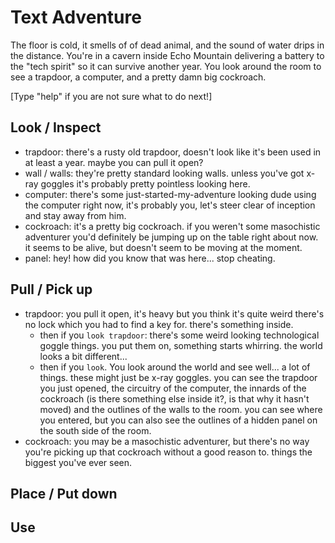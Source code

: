 # Text Adventure

The floor is cold, it smells of of dead animal, and the sound of water drips in
the distance. You're in a cavern inside Echo Mountain delivering a battery to
the "tech spirit" so it can survive another year. You look around the room to
see a trapdoor, a computer, and a pretty damn big cockroach.

[Type "help" if you are not sure what to do next!]

## Look / Inspect

- trapdoor: there's a rusty old trapdoor, doesn't look like it's been used in
at least a year. maybe you can pull it open?
- wall / walls: they're pretty standard looking walls. unless you've got x-ray goggles it's probably pretty pointless looking here.
- computer: there's some just-started-my-adventure looking dude using the computer right now, it's probably you, let's steer clear of inception and stay away from him.
- cockroach: it's a pretty big cockroach. if you weren't some masochistic adventurer you'd definitely be jumping up on the table right about now. it seems to be alive, but doesn't seem to be moving at the moment.
- panel: hey! how did you know that was here... stop cheating.

## Pull / Pick up
- trapdoor: you pull it open, it's heavy but you think it's quite weird there's
  no lock which you had to find a key for. there's something inside.
  - then if you `look trapdoor`: there's some weird looking technological
    goggle things. you put them on, something starts whirring. the world looks
    a bit different...
  - then if you `look`. You look around the world and see well... a lot of things. these might just be x-ray goggles. you can see the trapdoor you just opened, the circuitry of the computer, the innards of the cockroach (is there something else inside it?, is that why it hasn't moved)  and the outlines of the walls to the room. you can see where you entered, but you can also see the outlines of a hidden panel on the south side of the room.
- cockroach: you may be a masochistic adventurer, but there's no way you're picking up that cockroach without a good reason to. things the biggest you've ever seen.

## Place / Put down

## Use
